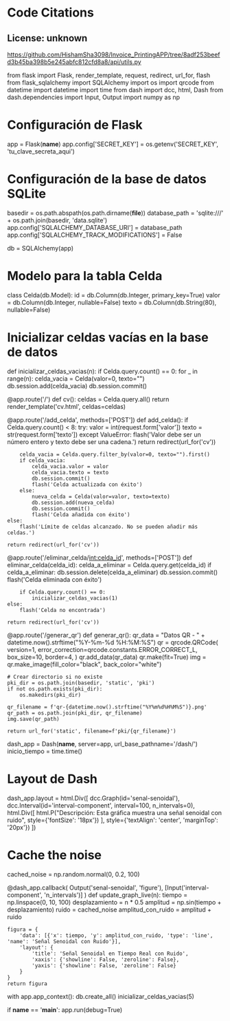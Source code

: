 # Code Citations

## License: unknown
https://github.com/HishamSha3098/Invoice_PrintingAPP/tree/8adf253beefd3b45ba398b5e245abfc812cfd8a8/api/utils.py

from flask import Flask, render_template, request, redirect, url_for, flash
from flask_sqlalchemy import SQLAlchemy
import os
import qrcode
from datetime import datetime
import time
from dash import dcc, html, Dash
from dash.dependencies import Input, Output
import numpy as np

# Configuración de Flask
app = Flask(__name__)
app.config['SECRET_KEY'] = os.getenv('SECRET_KEY', 'tu_clave_secreta_aqui')

# Configuración de la base de datos SQLite
basedir = os.path.abspath(os.path.dirname(__file__))
database_path = 'sqlite:///' + os.path.join(basedir, 'data.sqlite')
app.config['SQLALCHEMY_DATABASE_URI'] = database_path
app.config['SQLALCHEMY_TRACK_MODIFICATIONS'] = False

db = SQLAlchemy(app)

# Modelo para la tabla Celda
class Celda(db.Model):
    id = db.Column(db.Integer, primary_key=True)
    valor = db.Column(db.Integer, nullable=False)
    texto = db.Column(db.String(80), nullable=False)

# Inicializar celdas vacías en la base de datos
def inicializar_celdas_vacias(n):
    if Celda.query.count() == 0:
        for _ in range(n):
            celda_vacia = Celda(valor=0, texto="")
            db.session.add(celda_vacia)
        db.session.commit()

@app.route('/')
def cv():
    celdas = Celda.query.all()
    return render_template('cv.html', celdas=celdas)

@app.route('/add_celda', methods=['POST'])
def add_celda():
    if Celda.query.count() < 8:
        try:
            valor = int(request.form['valor'])
            texto = str(request.form['texto'])
        except ValueError:
            flash('Valor debe ser un número entero y texto debe ser una cadena.')
            return redirect(url_for('cv'))
        
        celda_vacia = Celda.query.filter_by(valor=0, texto="").first()
        if celda_vacia:
            celda_vacia.valor = valor
            celda_vacia.texto = texto
            db.session.commit()
            flash('Celda actualizada con éxito')
        else:
            nueva_celda = Celda(valor=valor, texto=texto)
            db.session.add(nueva_celda)
            db.session.commit()
            flash('Celda añadida con éxito')
    else:
        flash('Límite de celdas alcanzado. No se pueden añadir más celdas.')

    return redirect(url_for('cv'))

@app.route('/eliminar_celda/<int:celda_id>', methods=['POST'])
def eliminar_celda(celda_id):
    celda_a_eliminar = Celda.query.get(celda_id)
    if celda_a_eliminar:
        db.session.delete(celda_a_eliminar)
        db.session.commit()
        flash('Celda eliminada con éxito')

        if Celda.query.count() == 0:
            inicializar_celdas_vacias(1)
    else:
        flash('Celda no encontrada')

    return redirect(url_for('cv'))

@app.route('/generar_qr')
def generar_qr():
    qr_data = "Datos QR - " + datetime.now().strftime("%Y-%m-%d %H:%M:%S")
    qr = qrcode.QRCode(
        version=1,
        error_correction=qrcode.constants.ERROR_CORRECT_L,
        box_size=10,
        border=4,
    )
    qr.add_data(qr_data)
    qr.make(fit=True)
    img = qr.make_image(fill_color="black", back_color="white")

    # Crear directorio si no existe
    pki_dir = os.path.join(basedir, 'static', 'pki')
    if not os.path.exists(pki_dir):
        os.makedirs(pki_dir)

    qr_filename = f'qr-{datetime.now().strftime("%Y%m%d%H%M%S")}.png'
    qr_path = os.path.join(pki_dir, qr_filename)
    img.save(qr_path)

    return url_for('static', filename=f'pki/{qr_filename}')

dash_app = Dash(__name__, server=app, url_base_pathname='/dash/')
inicio_tiempo = time.time()

# Layout de Dash
dash_app.layout = html.Div([
    dcc.Graph(id='senal-senoidal'),
    dcc.Interval(id='interval-component', interval=100, n_intervals=0),
    html.Div([
        html.P("Descripción: Esta gráfica muestra una señal senoidal con ruido",
               style={'fontSize': '18px'})
    ], style={'textAlign': 'center', 'marginTop': '20px'})
])

# Cache the noise
cached_noise = np.random.normal(0, 0.2, 100)

@dash_app.callback(
    Output('senal-senoidal', 'figure'),
    [Input('interval-component', 'n_intervals')]
)
def update_graph_live(n):
    tiempo = np.linspace(0, 10, 100)
    desplazamiento = n * 0.5
    amplitud = np.sin(tiempo + desplazamiento)
    ruido = cached_noise
    amplitud_con_ruido = amplitud + ruido

    figura = {
        'data': [{'x': tiempo, 'y': amplitud_con_ruido, 'type': 'line', 'name': 'Señal Senoidal con Ruido'}],
        'layout': {
            'title': 'Señal Senoidal en Tiempo Real con Ruido',
            'xaxis': {'showline': False, 'zeroline': False},
            'yaxis': {'showline': False, 'zeroline': False}
        }
    }
    return figura

with app.app_context():
    db.create_all()
    inicializar_celdas_vacias(5)

if __name__ == '__main__':
    app.run(debug=True)

